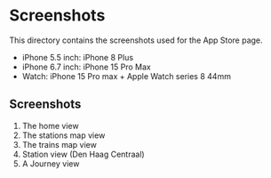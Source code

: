 #  Screenshots

This directory contains the screenshots used for the App Store page.

- iPhone 5.5 inch: iPhone 8 Plus
- iPhone 6.7 inch: iPhone 15 Pro Max 
- Watch: iPhone 15 Pro max + Apple Watch series 8 44mm

## Screenshots

1. The home view
2. The stations map view
3. The trains map view
4. Station view (Den Haag Centraal)
5. A Journey view
